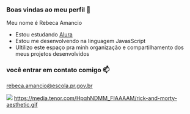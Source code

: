 ### Boas vindas ao meu perfil 💙

Meu nome é Rebeca Amancio

- Estou estudando [Alura](https://www.alura.com.br)
- Estou me desenvolvendo na linguagem JavasScript
- Ultilizo este espaço pra minh organização e compartilhamento dos meus projetos desenvolvidos

### você entrar em contato comigo 📫

rebeca.amancio@escola.pr.gov.br

![](https://media.tenor.com/HpqhNDMM_FIAAAAM/rick-and-morty-aesthetic.gif)
https://media.tenor.com/HpqhNDMM_FIAAAAM/rick-and-morty-aesthetic.gif
